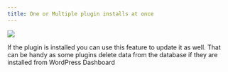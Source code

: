 ```yaml
---
title: One or Multiple plugin installs at once
---
```


![](../../img/Drop-to-install.gif)

If the plugin is installed you can use this feature to update it as well. That can be handy as some plugins delete data from the database if they are installed from WordPress Dashboard